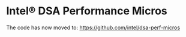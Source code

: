 # Intel® DSA Performance Micros

The code has now moved to:
https://github.com/intel/dsa-perf-micros
